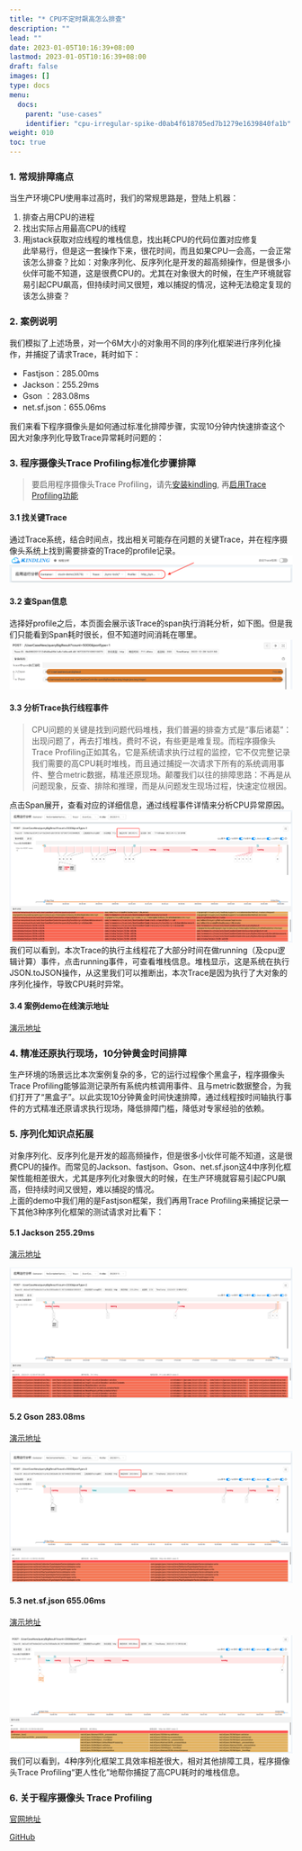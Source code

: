 ```yaml
---
title: "* CPU不定时飙高怎么排查"
description: ""
lead: ""
date: 2023-01-05T10:16:39+08:00
lastmod: 2023-01-05T10:16:39+08:00
draft: false
images: []
type: docs
menu:
  docs:
    parent: "use-cases"
    identifier: "cpu-irregular-spike-d0ab4f618705ed7b1279e1639840fa1b"
weight: 010
toc: true
---
```

<a name="AG6sz"></a>
### 1. 常规排障痛点
当生产环境CPU使用率过高时，我们的常规思路是，登陆上机器：

1. 排查占用CPU的进程
2. 找出实际占用最高CPU的线程
3. 用jstack获取对应线程的堆栈信息，找出耗CPU的代码位置对应修复<br />此举易行，但是这一套操作下来，很花时间，而且如果CPU一会高，一会正常该怎么排查？比如：对象序列化、反序列化是开发的超高频操作，但是很多小伙伴可能不知道，这是很费CPU的。尤其在对象很大的时候，在生产环境就容易引起CPU飙高，但持续时间又很短，难以捕捉的情况，这种无法稳定复现的该怎么排查？
<a name="b13sc"></a>

### 2. 案例说明
 
 我们模拟了上述场景，对一个6M大小的对象用不同的序列化框架进行序列化操作，并捕捉了请求Trace，耗时如下：
- Fastjson：285.00ms
- Jackson：255.29ms
- Gson ：283.08ms
- net.sf.json：655.06ms​

我们来看下程序摄像头是如何通过标准化排障步骤，实现10分钟内快速排查这个因大对象序列化导致Trace异常耗时问题的：
                 

### 3. 程序摄像头Trace Profiling标准化步骤排障
> 要启用程序摄像头Trace Profiling，请先[安装kindling](/docs/installation/kindling-agent/install-kindling-in-kubernetes/), 
再[启用Trace Profiling功能](/docs/usage/enable-trace-profiling/)
 
<a name="AIWZP"></a>
#### 3.1 找关键Trace
通过Trace系统，结合时间点，找出相关可能存在问题的关键Trace，并在程序摄像头系统上找到需要排查的Trace的profile记录。<br />![image.png](1.png)
<a name="V9XL9"></a>
#### 3.2 查Span信息
选择好profile之后，本页面会展示该Trace的span执行消耗分析，如下图。但是我们只能看到Span耗时很长，但不知道时间消耗在哪里。<br />![image.png](2.png)
<a name="y2kXS"></a>
#### 3.3 分析Trace执行线程事件
> CPU问题的关键是找到问题代码堆栈，我们普遍的排查方式是“事后诸葛”：出现问题了，再去打堆栈，费时不说，有些更是难复现。而程序摄像头Trace Profiling正如其名，它是系统请求执行过程的监控，它不仅完整记录我们需要的高CPU耗时堆栈，而且通过捕捉一次请求下所有的系统调用事件、整合metric数据，精准还原现场。颠覆我们以往的排障思路：不再是从问题现象，反查、排除和推理，而是从问题发生现场过程，快速定位根因。

点击Span展开，查看对应的详细信息，通过线程事件详情来分析CPU异常原因。<br />![image.png](3.png)<br />我们可以看到，本次Trace的执行主线程花了大部分时间在做running（及cpu逻辑计算）事件，点击running事件，可查看堆栈信息。堆栈显示，这是系统在执行JSON.toJSON操作，从这里我们可以推断出，本次Trace是因为执行了大对象的序列化操作，导致CPU耗时异常。

#### 3.4 案例demo在线演示地址

[演示地址](http://kindlingx.com:9504/#/thread?folder=Demo_Demo-69579c8597-9bzbj_javedemo_24666&file=20230303020244.683372477_http_L1VzZXJDYXNlTmV3L3F1ZXJ5QmlnUmVzdWx0_true)

<a name="gPgT1"></a>
### 4. 精准还原执行现场，10分钟黄金时间排障
生产环境的场景远比本次案例复杂的多，它的运行过程像个黑盒子，程序摄像头Trace Profiling能够监测记录所有系统内核调用事件、且与metric数据整合，为我们打开了“黑盒子”。以此实现10分钟黄金时间快速排障，通过线程按时间轴执行事件的方式精准还原请求执行现场，降低排障门槛，降低对专家经验的依赖。
<a name="fVzbM"></a>
### 5. 序列化知识点拓展
对象序列化、反序列化是开发的超高频操作，但是很多小伙伴可能不知道，这是很费CPU的操作。而常见的Jackson、fastjson、Gson、net.sf.json这4中序列化框架性能相差很大，尤其是序列化对象很大的时候，在生产环境就容易引起CPU飙高，但持续时间又很短，难以捕捉的情况。<br />上面的demo中我们用的是Fastjson框架，我们再用Trace Profiling来捕捉记录一下其他3种序列化框架的测试请求对比看下：<br />
<a name="UrmPH"></a>
#### 5.1 Jackson 255.29ms
[演示地址](http://kindlingx.com:9504/#/thread?folder=Demo_Demo-69579c8597-9bzbj_javedemo_24666&file=20230303020319.872203123_http_L1VzZXJDYXNlTmV3L3F1ZXJ5QmlnUmVzdWx0_true)

![image.png](5.png)
<a name="cDzJh"></a>
#### 5.2 Gson 283.08ms

[演示地址](http://kindlingx.com:9504/#/thread?folder=Demo_Demo-69579c8597-9bzbj_javedemo_24666&file=20230303020336.57066572_http_L1VzZXJDYXNlTmV3L3F1ZXJ5QmlnUmVzdWx0_true)

![image.png](6.png)
<a name="LjuWi"></a>
#### 5.3 net.sf.json 655.06ms​

[演示地址](http://kindlingx.com:9504/#/thread?folder=Demo_Demo-69579c8597-9bzbj_javedemo_24666&file=20230303020349.999938181_http_L1VzZXJDYXNlTmV3L3F1ZXJ5QmlnUmVzdWx0_true)

![image.png](7.png)<br />我们可以看到，4种序列化框架工具效率相差很大，相对其他排障工具，程序摄像头Trace Profiling“更人性化”地帮你捕捉了高CPU耗时的堆栈信息。


### 6. 关于程序摄像头 Trace Profiling

[官网地址](http://kindlingx.com/)

[GitHub](https://github.com/kindlingproject/kindling)
